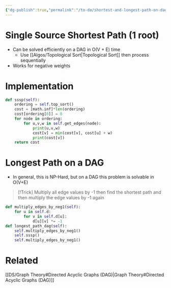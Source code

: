 ```yaml
---
{"dg-publish":true,"permalink":"/to-do/shortest-and-longest-path-on-dag/","tags":["shortest-path","longest-path","dag","topological-sort"]}
---
```


# Single Source Shortest Path (1 root)
- Can be solved efficiently on a DAG in O(V + E) time 
	- Use [[Algos/Topological Sort\|Topological Sort]] then process sequentially
- Works for negative weights
# Implementation
```python
def sssp(self):
	ordering = self.top_sort()
	cost = [math.inf]*len(ordering)
	cost[ordering[0]] = 0
	for node in ordering:
		for u,v,w in self.get_edges(node):
			print(u,v,w)
			cost[v] = min(cost[v], cost[u] + w)
			print(cost[v])
	return cost	
```


# Longest Path on a DAG
- In general, this is NP-Hard, but on a DAG this problem is solvable in O(V+E)
>[!Trick]
>Multiply all edge values by -1 then find the shortest path and then multiply the edge values by -1 again

```python
def multiply_edges_by_neg1(self):
	for u in self.d:
		for v in self.d[u]:
			d[u][v] *= -1
def longest_path_dag(self):
	self.multiply_edges_by_neg1()
	self.sssp()
	self.multiply_edges_by_neg1()
```



# Related
[[DS/Graph Theory#Directed Acyclic Graphs (DAG)\|Graph Theory#Directed Acyclic Graphs (DAG)]]